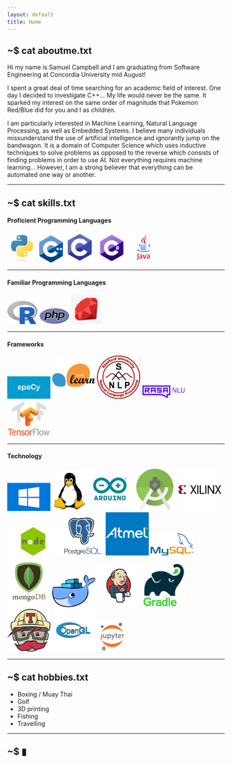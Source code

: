 ```yaml
---
layout: default
title: Home
---
```


## **~$ cat aboutme.txt**

Hi my name is Samuel Campbell and I am graduating from Software Engineering at Concordia University mid August!

I spent a great deal of time searching for an academic field of interest. One day I decided to investigate C++... My life would never be the same. It sparked my interest on the same order of magnitude that Pokemon Red/Blue did for you and I as children.

I am particularly interested in Machine Learning, Natural Language Processing, as well as Embedded Systems. I believe many individuals missunderstand the use of artificial intelligence and ignorantly jump on the bandwagon. It is a domain of Computer Science which uses inductive techniques to solve problems as opposed to the reverse which consists of finding problems in order to use AI. Not everything requires machine learning... However, I am a strong believer that everything can be automated one way or another.

---

## **~$ cat skills.txt**


#### **Proficient Programming Languages**  
<div class="container content">
    <div class="skill-content">
        <img src="/assets/img/python.png" width="70px">
        <img src="/assets/img/c++.png" width="55px">
        <img src="/assets/img/c.png" width="70px">
        <img src="/assets/img/c-sharp.png" width="70px">
        <img src="/assets/img/java.png" width="70px">
    </div>
</div>

---

#### **Familiar Programming Languages**
<div class="container content">
    <div class="skill-content">
        <img src="/assets/img/R.png" width="70px">
        <img src="/assets/img/php.png" width="70px">
        <img src="/assets/img/ruby.png" width="70px">
    </div>
</div>

---

#### **Frameworks**  
<div class="container content">
    <div class="skill-content">
        <img src="/assets/img/spacy.jpg" width="100px">
        <img src="/assets/img/sklearn.png" width="100px">
        <img src="/assets/img/corenlp.png" width="100px">
        <img src="/assets/img/rasa.png" width="100px">
        <img src="/assets/img/tensorflow.png" width="100px">
    </div>
</div>

---

#### **Technology**  
<div class="container content">
    <div class="skill-content">
        <img src="/assets/img/windows.jpg" width="100px">
        <img src="/assets/img/linux.png" width="80px">
        <img src="/assets/img/arduino.png" width="100px">
        <img src="/assets/img/android-studio.png" width="100px">
        <img src="/assets/img/xilinx.jpg" width="100px">
        <img src="/assets/img/node.png" width="120px">
        <img src="/assets/img/postgresql.png" width="100px">
        <img src="/assets/img/atmel.png" width="100px">
        <img src="/assets/img/mysql.png" width="100px">
        <img src="/assets/img/mongodb.png" width="100px">
        <img src="/assets/img/docker.png" width="100px">
        <img src="/assets/img/jenkins.png" width="100px">
        <img src="/assets/img/graddle.png" width="100px">
        <img src="/assets/img/travis.png" width="100px">
        <img src="/assets/img/opengl.png" width="100px">
        <img src="/assets/img/jupyter.png" width="70px">
    </div>
</div>

---

## **~$ cat hobbies.txt**

* Boxing / Muay Thai
* Golf
* 3D printing
* Fishing
* Travelling

---

## **~$ ▮**
